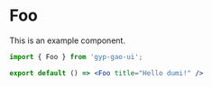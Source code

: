 # Foo

This is an example component.

```jsx
import { Foo } from 'gyp-gao-ui';

export default () => <Foo title="Hello dumi!" />
```

